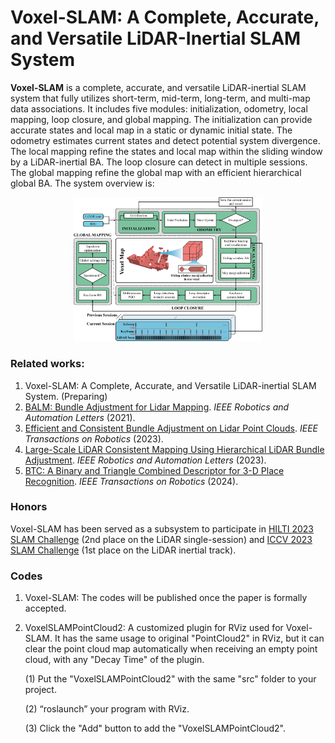 # Voxel-SLAM: A Complete, Accurate, and Versatile LiDAR-Inertial SLAM System

**Voxel-SLAM** is a complete, accurate, and versatile LiDAR-inertial SLAM system that fully utilizes short-term, mid-term, long-term, and multi-map data associations. It includes five modules: initialization, odometry, local mapping, loop closure, and global mapping. The initialization can provide accurate states and local map in a static or dynamic initial state. The odometry estimates current states and detect potential system divergence. The local mapping refine the states and local map within the sliding window by a LiDAR-inertial BA. The loop closure can detect in multiple sessions. The global mapping refine the global map with an efficient hierarchical global BA. The system overview is:

<div align="center">
    <img src="./figure/systemoverview.png" width = 60% >
</div>

### Related works:

1. Voxel-SLAM: A Complete, Accurate, and Versatile LiDAR-inertial SLAM System. (Preparing)
2. [BALM: Bundle Adjustment for Lidar Mapping](https://ieeexplore.ieee.org/abstract/document/9366383).  *IEEE Robotics and Automation Letters* (2021).
3. [Efficient and Consistent Bundle Adjustment on Lidar Point Clouds](https://ieeexplore.ieee.org/document/10263983). *IEEE Transactions on Robotics* (2023).
4. [Large-Scale LiDAR Consistent Mapping Using Hierarchical LiDAR Bundle Adjustment](https://ieeexplore.ieee.org/abstract/document/10024300). *IEEE Robotics and Automation Letters* (2023).
5. [BTC: A Binary and Triangle Combined Descriptor for 3-D Place Recognition](https://ieeexplore.ieee.org/abstract/document/10388464). *IEEE Transactions on Robotics* (2024).

### Honors

Voxel-SLAM has been served as a subsystem to participate in [HILTI 2023 SLAM Challenge](https://hilti-challenge.com/leader-board-2023.html) (2nd place on the LiDAR single-session) and [ICCV  2023 SLAM Challenge](https://superodometry.com/iccv23_challenge_LiI) (1st place on the LiDAR inertial track).

### Codes

1. Voxel-SLAM: The codes will be published once the paper is formally accepted.

2. VoxelSLAMPointCloud2: A customized plugin for RViz used for Voxel-SLAM. It has the same usage to original "PointCloud2" in RViz, but it can clear the point cloud map automatically when receiving an empty point cloud, with any "Decay Time" of the plugin. 

   (1) Put the "VoxelSLAMPointCloud2" with the same "src" folder to your project. 

   (2) “roslaunch” your program with RViz. 

   (3) Click the "Add" button to add the "VoxelSLAMPointCloud2".

